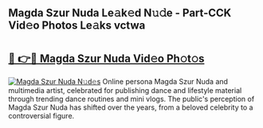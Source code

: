 ## Magda Szur Nuda Le𝚊k𝚎d N𝚞𝚍e - Part-CCK Vid𝚎o Photos Le𝚊ks vctwa

# <h2><a href="http://fbdthc.evod.top/?m=Magda+Szur+Nuda">🔗 👉🔴 Magda Szur Nuda Vid𝚎o Ph𝚘t𝚘s</a></h2>

[![Magda Szur Nuda N𝚞d𝚎s](https://i.imgur.com/8V9OHl7.gif)](http://fbdthc.evod.top/?m=Magda+Szur+Nuda)
Online persona Magda Szur Nuda and multimedia artist, celebrated for publishing dance and lifestyle material through trending dance routines and mini vlogs. The public's perception of Magda Szur Nuda has shifted over the years, from a beloved celebrity to a controversial figure. 
